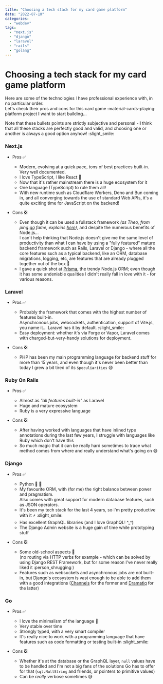 ```yaml
---
title: "Choosing a tech stack for my card game platform"
date: "2022-07-10"
categories:
  - "webdev"
tags:
  - "next.js"
  - "django"
  - "laravel"
  - "rails"
  - "golang"
---
```


# Choosing a tech stack for my card game platform

Here are some of the technologies I have professional experience with, in no particular order.  
Let's check their pros and cons for this card game :material-cards-playing: platform project I want to start building...

Note that these bullets points are strictly subjective and personal - I think that all these stacks are perfectly good
and valid, and choosing one or another is always a good option anyhow! :slight_smile:

### Next.js

* Pros :white_check_mark:
    - Modern, evolving at a quick pace, tons of best practices built-in. Very well documented.
    - I love TypeScript, I like React :slightly_smiling_face:
    - Now that it's rather mainstream there is a huge ecosystem for it
    - One language (TypeScript) to rule them all!
    - With new runtime such as Cloudflare Workers, Deno and Bun coming in,
      and all converging towards the use of standard Web APIs, it's a quite exciting time for JavaScript 
      on the backend!
    
* Cons :negative_squared_cross_mark:
    - Even though it can be used a fullstack framework
      _(as Theo, from ping.gg fame, explains [here](https://youtu.be/2cB5Fh46Vi4))_,
      and despite the numerous benefits of Node.js...  
      I can't help thinking that Node.js doesn't give me the same level of productivity than what I can have by
      using a "fully featured" mature backend framework such as Rails, Laravel or Django -
      where all the core features such as a typical backend, like an ORM, database migrations, logging, etc, are
      features that are already plugged together out of the box :electric_plug:
    - I gave a quick shot at [Prisma](https://www.prisma.io/), the trendy Node.js ORM; even though it has some undeniable
      qualities I didn't really fall in love with it - for various reasons.
  
### Laravel

* Pros :white_check_mark:
    - Probably the framework that comes with the highest number of features built-in.  
      Asynchronous jobs, websockets, authentication, support of Vite.js, you name it... Laravel has it by default. :slight_smile:
    - Easy deployment: whether it's via Forge or Vapor, Laravel comes with charged-but-very-handy solutions
      for deployment.

* Cons :negative_squared_cross_mark:
    - PHP has been my main programming language for backend stuff for more than 15 years,
      and even though it's never been better than today I grew a bit tired of its `$peculiarities` :sweat_smile:

### Ruby On Rails

* Pros :white_check_mark:
    - Almost as _"all features built-in"_ as Laravel
    - Huge and mature ecosystem
    - Ruby is a very expressive language

* Cons :negative_squared_cross_mark:
    - After having worked with languages that have inlined type annotations during the last
      few years, I struggle with languages like Ruby which don't have this
    - So much magic that it can be really hard sometimes to trace what method comes from where and
      really understand what's going on :sweat_smile:

### Django

* Pros :white_check_mark:
    - Python :snake: :green_heart:
    - My favourite ORM, with (for me) the right balance between power and pragmatism.  
      Also comes with great support for modern database features, such as JSON operators.
    - It's been my tech stack for the last 4 years, so I'm pretty productive with it :zap: :slight_smile:
    - Has excellent GraphQL libraries (and I love GraphQL! ^_^)
    - The Django Admin website is a huge gain of time while prototyping stuff

* Cons :negative_squared_cross_mark:
    - Some old-school aspects :older_adult:  
      (no routing via HTTP verbs for example - which can be solved by using
      Django REST Framework, but for some reason I've never really liked it :person_shrugging:)
    - Features such as websockets and asynchronous jobs are not built-in, but Django's ecosystem
      is vast enough to be able to add them with a good integrations 
      ([Channels](https://channels.readthedocs.io/en/stable/) for the former and
      [Dramatiq](https://dramatiq.io/) for the latter)

### Go

* Pros :white_check_mark:
    - I love the minimalism of the language :blue_heart:
    - Very stable over time
    - Strongly typed, with a very smart compiler
    - It's really nice to work with a programming language that have features such as
      code formatting or testing built-in :slight_smile: 
    
* Cons :negative_squared_cross_mark:
    - Whether it's at the database or the GraphQL layer, `null` values have to be handled
      and I'm not a big fans of the solutions Go has to offer for that
      (`sql.NullString` and friends, or pointers to primitive values) 
    - Can be _really_ verbose sometimes :sweat_smile:
